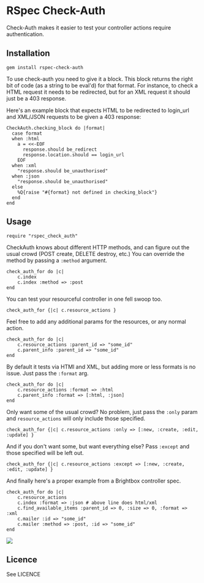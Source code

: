 # RSpec Check-Auth

Check-Auth makes it easier to test your controller actions require authentication.

## Installation

	gem install rspec-check-auth

To use check-auth you need to give it a block. This block returns the right bit of code (as a string to be eval'd) for that format. For instance, to check a HTML request it needs to be redirected, but for an XML request it should just be a 403 response.

Here's an example block that expects HTML to be redirected to login_url and XML/JSON requests to be given a 403 response:

	CheckAuth.checking_block do |format|
	  case format
	  when :html
	    a = <<-EOF
	      response.should be_redirect
	      response.location.should == login_url
	    EOF
	  when :xml
	    "response.should be_unauthorised"
	  when :json
	    "response.should be_unauthorised"
	  else
	    %Q{raise "#{format} not defined in checking_block"}
	  end
	end

## Usage

	require "rspec_check_auth"

CheckAuth knows about different HTTP methods, and can figure out the usual crowd (POST create, DELETE destroy, etc.) You can override the method by passing a `:method` argument.

	check_auth_for do |c|
		c.index
		c.index :method => :post
	end

You can test your resourceful controller in one fell swoop too.

	check_auth_for {|c| c.resource_actions }

Feel free to add any additional params for the resources, or any normal action.

	check_auth_for do |c|
		c.resource_actions :parent_id => "some_id"
		c.parent_info :parent_id => "some_id"
	end

By default it tests via HTMl and XML, but adding more or less formats is no issue. Just pass the `:format` arg.

	check_auth_for do |c|
		c.resource_actions :format => :html
		c.parent_info :format => [:html, :json]
	end

Only want some of the usual crowd? No problem, just pass the `:only` param and `resource_actions` will only include those specified.

	check_auth_for {|c| c.resource_actions :only => [:new, :create, :edit, :update] }

And if you don't want some, but want everything else? Pass `:except` and those specified will be left out.

	check_auth_for {|c| c.resource_actions :except => [:new, :create, :edit, :update] }

And finally here's a proper example from a Brightbox controller spec.

	check_auth_for do |c|
		c.resource_actions
		c.index :format => :json # above line does html/xml
		c.find_available_items :parent_id => 0, :size => 0, :format => :xml
		c.mailer :id => "some_id"
		c.mailer :method => :post, :id => "some_id"
	end

![](http://caius.name/images/qs/ThingyControllerSpec.png)

## Licence

See LICENCE